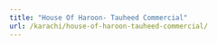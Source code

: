 ```yaml
---
title: "House Of Haroon- Tauheed Commercial"
url: /karachi/house-of-haroon-tauheed-commercial/
---
```

